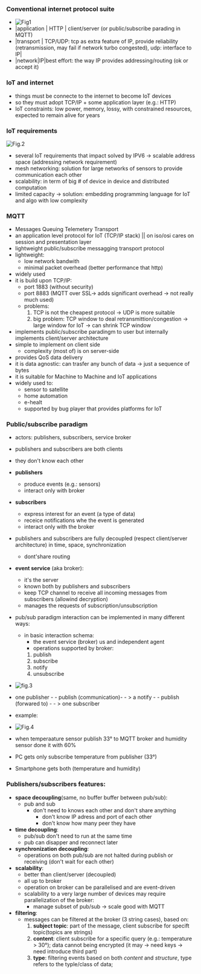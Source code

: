 
### Conventional internet protocol suite

- ![Fig1](./Immagini/internetProtocolSuite.png)
- |application | HTTP | client/server (or public/subscribe parading in MQTT)
- |transport | TCP/UDP: tcp as extra feature of IP, provide reliability (retransmission, may fail if network turbo congested), udp: interface to IP|
- |network|IP|best effort: the way IP provides addressing/routing (ok or accept it)

### IoT and internet
- things must be connecte to the internet to become IoT devices
- so they must adopt TCP/IP + some application layer (e.g.: HTTP)
- IoT constraints: low power, memory, lossy, with constrained resources, expected to remain alive for years

### IoT requirements
![Fig.2](./Immagini/IoTrequirements.png)
- several IoT requirements that impact solved by IPV6 -> scalable address space (addressing network requirement)
- mesh networking: solution for large networks of sensors to provide communication each other
- scalability: in term of big # of device in device and distributed computation
- limited capacity -> solution: embedding programming language for IoT and algo with low complexity

### MQTT
- Messages Queuing Telemetery Transport
- an application level protocol for IoT (TCP/IP stack) || on iso/osi cares on session and presentation layer
- lightweight public/subscribe messagging transport protocol
- lightweight: 
	- low network bandwith
	- minimal packet overhead (better performance that http)
- widely used
- it is build upon TCP/IP:
	- port 1883 (without security)
	- port 8883 (MQTT over SSL-> adds significant overhead -> not really much used)
	- problems:
		1. TCP is not the cheapest protocol -> UDP is more suitable
		2. big problem: TCP window to deal retransmittion/congestion -> large window for IoT -> can shrink TCP window
- implements public/subscribe paradingm to user but internally implements client/server architecture
- simple to implement on client side
	- complexity (most of) is on server-side
- provides QoS data delivery
- it is data agnostic: can trasfer any bunch of data -> just a sequence of bytes
- it is suitable for Machine to Machine and IoT applications
- widely used to: 
	- sensor to satellite
	- home automation
	- e-healt
	- supported by bug player that provides platforms for IoT

### Public/subscribe paradigm
- actors: publishers, subscribers, service broker
- publishers and subscribers are both clients 
- they don't know each other
- **publishers** 
	- produce events (e.g.: sensors)
	- interact only with broker
- **subscribers**
	- express interest for an event (a type of data)
	- receice notifications whe the event is generated
	- interact only with the broker

- publishers and subscribers are fully decoupled (respect client/server architecture) in time, space, synchronization
	- dont'share routing
- **event service** (aka broker):
	- it's the server
	- known both by publishers and subscribers
	- keep TCP channel to receive all incoming messages from subscribers (allowind decryption)
	- manages the requests of subscription/unsubscription 
- pub/sub paradigm interaction can be implemented in many different ways:
	- in basic interaction schema:
		- the event service (broker) us and independent agent
		- operations supported by broker:
		1. publish
		2. subscribe
		3. notify
		4. unsubscribe
- ![fig.3](./Immagini/pubSub.png)
- one publisher - - publish (communication)- - > a notify - - publish (forwared to) - - > one subscriber

- example:
- ![Fig.4](./immagini/pubSubExample.png)
- when temperaature sensor publish 33° to MQTT broker and humidity sensor done it with 60% 
- PC gets only subscribe temperature  from publisher (33°)
- Smartphone gets both (temperature and humidity)

### Publishers/subscribers features: 
- **space decoupling**(same, no buffer buffer between pub/sub):
	- pub and sub 
		- don't need to knows each other and don't share anything  
			- don't know IP adress and port of each other
			- don't know how many peer they have
- **time decoupling**: 
	- pub/sub don't need to run at the same time
	- pub can disapper and reconnect later
- **synchronization decoupling**:
	- operations on both pub/sub are not halted during publish or receiving (don't wait for each other)
- **scalability**: 
	- better than client/server (decoupled)
	- all up to broker
	- operation on broker can be parallelised and are event-driven
	- scalability to a very large number of devices may require parallelization of the broker: 
		- manage subset of pub/sub -> scale good with MQTT
- **filtering**: 
	- messages can be filtered at the broker (3 string cases), based on:
		1. **subject topic**: part of the message, client subscribe for specift topic(topics are strings)
		2. **content**: client subscribe for a specific query (e.g.: temperature > 30°); data cannot being encrypted (it may -> need keys -> need introduce third part)
		3. **type**: filtering events based on both *content* and *structure*, type refers to the typle/class of data;